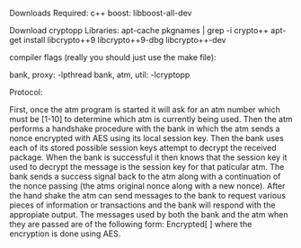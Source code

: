 Downloads Required:
c++ boost: libboost-all-dev

Download cryptopp Libraries:
apt-cache pkgnames | grep -i crypto++
apt-get install libcrypto++9 libcrypto++9-dbg libcrypto++-dev

compiler flags (really you should just use the make file):

bank, proxy: -lpthread
bank, atm, util: -lcryptopp

Protocol:

First, once the atm program is started it will ask for an atm number which must be [1-10]
to determine which atm is currently being used. Then the atm performs a handshake procedure
with the bank in which the atm sends a nonce encrypted with AES using its local session key.
Then the bank uses each of its stored possible session keys attempt to decrypt the received
package. When the bank is successful it then knows that the session key it used to decrypt
the message is the session key for that paticular atm.  The bank sends a success signal back
to the atm along with a continuation of the nonce passing (the atms original nonce along with
a new nonce).  After the hand shake the atm can send messages to the bank to request various
pieces of information or transactions and the bank will respond with the appropiate output.
The messages used by both the bank and the atm when they are passed are of the following
form: <IV> Encrypted[ <atmNonce> <message> <bankNonce> ] where the encryption is done using AES.